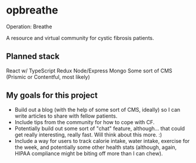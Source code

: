 # opbreathe

Operation: Breathe

A resource and virtual community for cystic fibrosis patients.

## Planned stack
React w/ TypeScript
Redux
Node/Express
Mongo
Some sort of CMS (Prismic or Contentful, most likely)

## My goals for this project
- Build out a blog (with the help of some sort of CMS, ideally) so I can write articles to share with fellow patients.
- Include tips from the community for how to cope with CF.
- Potentially build out some sort of "chat" feature, although... that could get really interesting, really fast. Will think about this more. :)
- Include a way for users to track calorie intake, water intake, exercise for the week, and potentially some other health stats (although, again, HIPAA compliance might be biting off more than I can chew).
